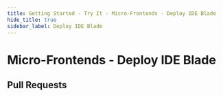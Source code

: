 ```yaml
---
title: Getting Started - Try It - Micro-Frontends - Deploy IDE Blade
hide_title: true
sidebar_label: Deploy IDE Blade
---
```


# Micro-Frontends - Deploy IDE Blade

## Pull Requests

